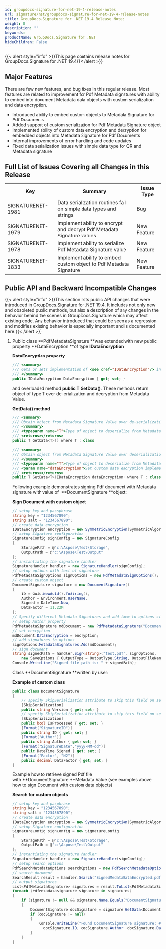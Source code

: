 ```yaml
---
id: groupdocs-signature-for-net-19-4-release-notes
url: signature/net/groupdocs-signature-for-net-19-4-release-notes
title: GroupDocs.Signature for .NET 19.4 Release Notes
weight: 8
description: ""
keywords: 
productName: GroupDocs.Signature for .NET
hideChildren: False
---
```

{{< alert style="info" >}}This page contains release notes for GroupDocs.Signature for .NET 19.4{{< /alert >}}

## Major Features

There are few new features, and bug fixes in this regular release. Most features are related to improvement for Pdf Metadata signatures with ability to embed into document Metadata data objects with custom serialization and data encryption.

*   Introduced ability to embed custom objects to Metadata Signature for Pdf Documents
*   Added support of custom serialization for Pdf Metadata Signature object
*   Implemented ability of custom data encryption and decryption for embedded objects into Metadata Signature for Pdf Documents
*   Internal improvements of error handling and code updates
*   Fixed data serialization issues with simple data type for QR and Metadata signature

## Full List of Issues Covering all Changes in this Release

<table class="confluenceTable"><colgroup><col><col><col></colgroup><colgroup><col><col><col></colgroup><colgroup><col><col><col></colgroup><colgroup><col><col><col></colgroup><tbody><tr><th class="confluenceTh"><div class="tablesorter-header-inner">Key</div></th><th class="confluenceTh"><div class="tablesorter-header-inner">Summary</div></th><th class="confluenceTh"><div class="tablesorter-header-inner">Issue Type</div></th></tr><tr><td colspan="1" class="confluenceTd">SIGNATURENET-1981</td><td colspan="1" class="confluenceTd">Data serialization routines fail on simple data types and strings</td><td colspan="1" class="confluenceTd">Bug</td></tr><tr><td colspan="1" class="confluenceTd">SIGNATURENET-1979</td><td colspan="1" class="confluenceTd">Implement ability to encrypt and decrypt Pdf Metadata Signature values</td><td colspan="1" class="confluenceTd">New Feature</td></tr><tr><td colspan="1" class="confluenceTd">SIGNATURENET-1978</td><td colspan="1" class="confluenceTd">Implement ability to serialize Pdf Metadata Signature value</td><td colspan="1" class="confluenceTd">New Feature</td></tr><tr><td class="confluenceTd">SIGNATURENET-1833</td><td class="confluenceTd">Implement ability to embed custom object to Pdf Metadata Signature</td><td class="confluenceTd">New Feature</td></tr></tbody></table>

## Public API and Backward Incompatible Changes

{{< alert style="info" >}}This section lists public API changes that were introduced in GroupDocs.Signature for .NET 19.4. It includes not only new and obsoleted public methods, but also a description of any changes in the behavior behind the scenes in GroupDocs.Signature which may affect existing code. Any behavior introduced that could be seen as a regression and modifies existing behavior is especially important and is documented here.{{< /alert >}}

1.  Public class **PdfMetadataSignature **was extended with new public property **DataEncryption **of type **IDataEncryption**
    
    **DataEncryption property**
    
    ```csharp
    /// <summary>
    /// Gets or sets implementation of <see cref="IDataEncryption"/> interface to encode and decode signature Value properties.
    /// </summary>
    public IDataEncryption DataEncryption { get; set; }
    ```
    
    and overloaded method **public T GetData<T>()**. These methods return object of type T over de-erialization and decryption from Metadata Value.
    
    **GetData<T>() method**
    
    ```csharp
    /// <summary>
    /// Obtain object from Metadata Signature Value over de-serialization and decryption
    /// </summary>
    /// <typeparam name="T">Type of object to deserialize from Metadata value</typeparam>
    /// <returns></returns>
    public T GetData<T>() where T : class
     
    /// <summary>
    /// Obtain object from Metadata Signature Value over deserialization.
    /// </summary>
    /// <typeparam name="T">Type of object to deserialize from Metadata Value</typeparam>
    /// <param name="dataEncryption">Set custom data encryption implementation</param>
    /// <returns></returns>
    public T GetData<T>(IDataEncryption dataEncryption) where T : class
    ```
    
    Following example demonstrates signing Pdf document with Metadata signature with value of  **DocumentSignature **object:
    
    **Sign Document with custom object**
    
    ```csharp
    // setup key and passphrase
    string key = "1234567890";
    string salt = "1234567890";
    // create data encryption
    IDataEncryption encryption = new SymmetricEncryption(SymmetricAlgorithmType.Rijndael, key, salt);
    // setup Signature configuration
    SignatureConfig signConfig = new SignatureConfig
    {
        StoragePath = @"c:\Aspose\Test\Storage",
        OutputPath = @"c:\Aspose\Test\Output"
    };
    // instantiating the signature handler
    SignatureHandler handler = new SignatureHandler(signConfig);
    // setup options with text of signature
    PdfMetadataSignOptions signOptions = new PdfMetadataSignOptions();
    // create custom object
    DocumentSignature signature = new DocumentSignature()
    {
        ID = Guid.NewGuid().ToString(),
        Author = Environment.UserName,
        Signed = DateTime.Now,
        DataFactor = 11.22M
    };
    // Specify different Metadata Signatures and add them to options sigature collection
    // setup Author property
    PdfMetadataSignature mdDocument = new PdfMetadataSignature("DocumentSignature", signature);
    // set encryption
    mdDocument.DataEncryption = encryption;
    // add signatures to options
    signOptions.MetadataSignatures.Add(mdDocument);
    // sign document
    string signedPath = handler.Sign<string>("test.pdf", signOptions,
        new SaveOptions { OutputType = OutputType.String, OutputFileName = "SignedMedataDataEncrypted.pdf" });
    Console.WriteLine("Signed file path is: " + signedPath); 
    ```
    
    Class **DocumentSignature **written by user:
    
    **Example of custom class**
    
    ```csharp
    public class DocumentSignature
    {
        // specify SkipSerialization attribute to skip this field on serialization
        [SkipSerialization]
        public string Version { get; set; }
        // specify SkipSerialization attribute to skip this field on serialization
        [SkipSerialization]
        public bool IsProcessed { get; set; }
        [Format("SignatureID")]
        public string ID { get; set; }
        [Format("Author")]
        public string Author { get; set; }
        [Format("SignatureDate","yyyy-MM-dd")]
        public DateTime Signed { get; set; }
        [Format("Factor", "N2")]
        public decimal DataFactor { get; set; }
    }
    ```
    
    Example how to retrieve signed Pdf file with **DocumentSignature **Metadata Value (see examples above how to sign Document with custom data objects)
    
    **Search for custom objects**
    
    ```csharp
    // setup key and pasphrase
    string key = "1234567890";
    string salt = "1234567890";
    // create data encryption
    IDataEncryption encryption = new SymmetricEncryption(SymmetricAlgorithmType.Rijndael, key, salt);
    // setup Signature configuration
    SignatureConfig signConfig = new SignatureConfig
    {
    	StoragePath = @"c:\Aspose\Test\Storage",
    	OutputPath = @"c:\Aspose\Test\Output"
    };
    // instantiating the signature handler
    SignatureHandler handler = new SignatureHandler(signConfig);
    // setup search options
    PdfSearchMetadataOptions searchOptions = new PdfSearchMetadataOptions();
    // search document
    SearchResult result = handler.Search("SignedMedataDataEncrypted.pdf", searchOptions);
    // output signatures
    List<PdfMetadataSignature> signatures = result.ToList<PdfMetadataSignature>();
    foreach (PdfMetadataSignature signature in signatures)
    {
    	if (signature != null && signature.Name.Equals("DocumentSignature"))
    	{
    		DocumentSignature docSignature = signature.GetData<DocumentSignature>(encryption);
    		if (docSignature != null)
    		{
    			Console.WriteLine("Found DocumentSignature signature: #{0}. Author {1} from {2}. Factor: {3}", 
    			  docSignature.ID, docSignature.Author, docSignature.DataFactor, docSignature.DataFactor);
    		}
    	}
    }
    ```
